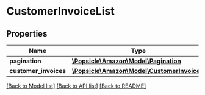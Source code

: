 # CustomerInvoiceList

## Properties
Name | Type | Description | Notes
------------ | ------------- | ------------- | -------------
**pagination** | [**\Popsicle\Amazon\Model\Pagination**](Pagination.md) |  | [optional] 
**customer_invoices** | [**\Popsicle\Amazon\Model\CustomerInvoice[]**](CustomerInvoice.md) |  | [optional] 

[[Back to Model list]](../../README.md#documentation-for-models) [[Back to API list]](../../README.md#documentation-for-api-endpoints) [[Back to README]](../../README.md)

